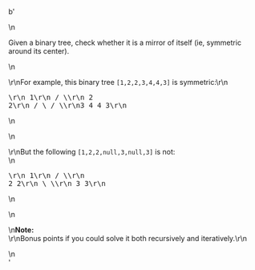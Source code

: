 b'<div class="question-description">\n<p><p>Given a binary tree, check whether it is a mirror of itself (ie, symmetric around its center).</p>\n<p>\r\nFor example, this binary tree <code>[1,2,2,3,4,4,3]</code> is symmetric:\r\n<pre>\r\n    1\r\n   / \\\r\n  2   2\r\n / \\ / \\\r\n3  4 4  3\r\n</pre>\n</p>\n<p>\r\nBut the following <code>[1,2,2,null,3,null,3]</code>  is not:<br/>\n<pre>\r\n    1\r\n   / \\\r\n  2   2\r\n   \\   \\\r\n   3    3\r\n</pre>\n</p>\n<p>\n<b>Note:</b><br/>\r\nBonus points if you could solve it both recursively and iteratively.\r\n</p></p>\n</div>'